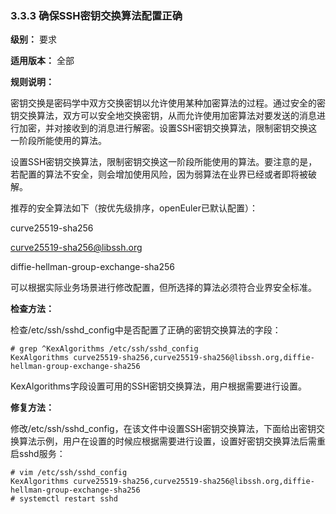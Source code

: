 ### 3.3.3 确保SSH密钥交换算法配置正确

**级别：** 要求

**适用版本：** 全部

**规则说明：** 

密钥交换是密码学中双方交换密钥以允许使用某种加密算法的过程。通过安全的密钥交换算法，双方可以安全地交换密钥，从而允许使用加密算法对要发送的消息进行加密，并对接收到的消息进行解密。设置SSH密钥交换算法，限制密钥交换这一阶段所能使用的算法。

设置SSH密钥交换算法，限制密钥交换这一阶段所能使用的算法。要注意的是，若配置的算法不安全，则会增加使用风险，因为弱算法在业界已经或者即将被破解。

推荐的安全算法如下（按优先级排序，openEuler已默认配置）：

curve25519-sha256

curve25519-sha256@libssh.org

diffie-hellman-group-exchange-sha256

可以根据实际业务场景进行修改配置，但所选择的算法必须符合业界安全标准。

**检查方法：**

检查/etc/ssh/sshd_config中是否配置了正确的密钥交换算法的字段：

```
# grep ^KexAlgorithms /etc/ssh/sshd_config
KexAlgorithms curve25519-sha256,curve25519-sha256@libssh.org,diffie-hellman-group-exchange-sha256
```

KexAlgorithms字段设置可用的SSH密钥交换算法，用户根据需要进行设置。

**修复方法：**

修改/etc/ssh/sshd_config，在该文件中设置SSH密钥交换算法，下面给出密钥交换算法示例，用户在设置的时候应根据需要进行设置，设置好密钥交换算法后需重启sshd服务：

```
# vim /etc/ssh/sshd_config
KexAlgorithms curve25519-sha256,curve25519-sha256@libssh.org,diffie-hellman-group-exchange-sha256
# systemctl restart sshd
```